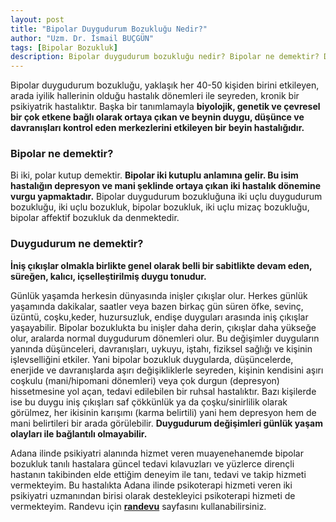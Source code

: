 ```yaml
---
layout: post
title: "Bipolar Duygudurum Bozukluğu Nedir?"
author: "Uzm. Dr. İsmail BUÇGÜN"
tags: [Bipolar Bozukluk]
description: Bipolar duygudurum bozukluğu nedir? Bipolar ne demektir? Duygudurum nedir? Bipolar bozukluğun diğer isimleri nelerdir?
---
```


Bipolar duygudurum bozukluğu, yaklaşık her 40-50 kişiden birini etkileyen, arada iyilik hallerinin olduğu hastalık dönemleri ile seyreden, kronik bir psikiyatrik hastalıktır. Başka bir tanımlamayla **biyolojik, genetik ve çevresel bir çok etkene bağlı olarak ortaya
çıkan ve beynin duygu, düşünce ve davranışları kontrol eden
merkezlerini etkileyen bir beyin hastalığıdır.**

### Bipolar ne demektir?
Bi iki, polar kutup demektir. **Bipolar iki kutuplu anlamına gelir. Bu isim hastalığın depresyon ve mani şeklinde ortaya çıkan iki hastalık dönemine vurgu yapmaktadır.** Bipolar duygudurum bozukluğuna iki uçlu duygudurum bozukluğu, iki uçlu bozukluk, bipolar bozukluk, iki uçlu mizaç bozukluğu, bipolar affektif bozukluk da denmektedir.

### Duygudurum ne demektir? 
**İniş çıkışlar olmakla birlikte genel olarak belli bir sabitlikte devam eden, süreğen, kalıcı, içselleştirilmiş duygu tonudur.**

Günlük yaşamda herkesin dünyasında inişler çıkışlar olur. Herkes
günlük yaşamında dakikalar, saatler veya bazen birkaç gün süren öfke, sevinç, üzüntü, coşku,keder, huzursuzluk, endişe duyguları arasında iniş çıkışlar yaşayabilir. Bipolar bozuklukta bu inişler daha derin, çıkışlar daha yükseğe olur, aralarda normal duygudurum dönemleri olur. Bu değişimler duyguların yanında düşünceleri, davranışları, uykuyu, iştahı, fiziksel sağlığı ve kişinin işlevselliğini etkiler. Yani bipolar bozukluk duygularda, düşüncelerde, enerjide ve davranışlarda aşırı değişikliklerle seyreden, kişinin kendisini aşırı coşkulu (mani/hipomani dönemleri) veya çok durgun (depresyon) hissetmesine yol açan, tedavi edilebilen bir ruhsal hastalıktır. Bazı kişilerde ise bu duygu iniş çıkışları saf çökkünlük ya da çoşku/sinirlilik olarak görülmez, her ikisinin karışımı (karma belirtili) yani hem depresyon hem de mani belirtileri bir arada görülebilir. **Duygudurum değişimleri günlük yaşam olayları ile bağlantılı olmayabilir.**

Adana ilinde psikiyatri alanında hizmet veren muayenehanemde bipolar bozukluk tanılı hastalara güncel tedavi kılavuzları ve yüzlerce dirençli hastanın takibinden elde ettiğim deneyim ile tanı, tedavi ve takip hizmeti vermekteyim. Bu hastalıkta Adana ilinde psikoterapi hizmeti veren iki psikiyatri uzmanından birisi olarak destekleyici psikoterapi hizmeti de vermekteyim.  Randevu için **[randevu](/randevu)** sayfasını kullanabilirsiniz.